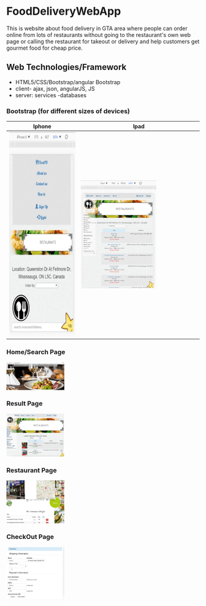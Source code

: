 # FoodDeliveryWebApp

This is website about food delivery in GTA area where people can order online from lots of restaurants without going to the restaurant's own web page or calling the restaurant for takeout or delivery and help customers get gourmet food for cheap price.

## Web Technologies/Framework

* HTML5/CSS/Bootstrap/angular Bootstrap
* client- ajax, json, angularJS, JS
* server: services -databases

### Bootstrap (for different sizes of devices)

|  Iphone  | Ipad  |
| ------------- | ------------- |
| <img src="https://github.com/wing9413/FoodDeliveryWebApp_Files/blob/master/Pictures/IphoneSize.jpg" alt="alt text" width="300" height="533">  | <img src="https://github.com/wing9413/FoodDeliveryWebApp_Files/blob/master/Pictures/IpadSize.jpg" alt="alt text" width="65%" height="65%">   |




### Home/Search Page

<img src="https://github.com/wing9413/FoodDeliveryWebApp_Files/blob/master/Pictures/homepage.jpg" alt="alt text" width="30%" height="30%">

### Result Page

<img src="https://github.com/wing9413/FoodDeliveryWebApp_Files/blob/master/Pictures/resultPage.jpg" alt="alt text" width="30%" height="30%">

### Restaurant Page

<img src="https://github.com/wing9413/FoodDeliveryWebApp_Files/blob/master/Pictures/restaurant.jpg" alt="alt text" width="30%" height="30%">


### CheckOut Page

<img src="https://github.com/wing9413/FoodDeliveryWebApp_Files/blob/master/Pictures/checkOut.jpg" alt="alt text" width="30%" height="30%">

